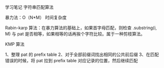 学习笔记
字符串匹配算法

暴力法：O（N*M） 时间复杂度

Rabin-karp 算法：在暴力算法的基础上，如果首字母匹配，则检查 .substring(i, M) 与 pat 是否相等，如果相等的话再挨个字符比较。属于一种剪枝算法。

KMP 算法

1、整理 pat 的 prefix table
2、对于全部前缀词找出相同的公共前后缀
3、在匹配错误的时候，将 pat 拉到 prefix table 对应记录的位置，然后继续匹配
